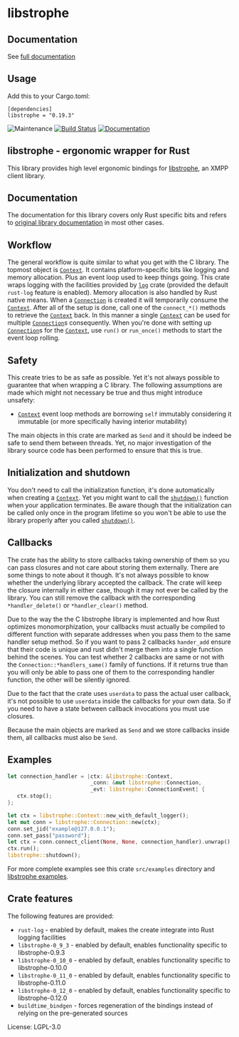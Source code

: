 # libstrophe

## Documentation

See [full documentation](https://docs.rs/libstrophe)

## Usage

Add this to your Cargo.toml:
```
[dependencies]
libstrophe = "0.19.3"
```

![Maintenance](https://img.shields.io/badge/maintenance-passively--maintained-yellowgreen.svg)
[![Build Status](https://github.com/twistedfall/libstrophe/actions/workflows/libstrophe.yml/badge.svg)](https://github.com/twistedfall/libstrophe/actions/workflows/libstrophe.yml)
[![Documentation](https://docs.rs/libstrophe/badge.svg)](https://docs.rs/libstrophe)

## libstrophe - ergonomic wrapper for Rust

This library provides high level ergonomic bindings for [libstrophe], an XMPP client library.


## Documentation

The documentation for this library covers only Rust specific bits and refers to [original
library documentation][docs] in most other cases.


## Workflow

The general workflow is quite similar to what you get with the C library. The topmost object is
[`Context`]. It contains platform-specific bits like logging and memory allocation. Plus an event
loop used to keep things going. This crate wraps logging with the facilities provided by [`log`]
crate (provided the default `rust-log` feature is enabled). Memory allocation is also handled by
Rust native means. When a [`Connection`] is created it will temporarily consume the [`Context`].
After all of the setup is done, call one of the `connect_*()` methods to retrieve the [`Context`]
back. In this manner a single [`Context`] can be used for multiple [`Connection`]s consequently.
When you're done with setting up [`Connection`]s for the [`Context`], use `run()` or `run_once()`
methods to start the event loop rolling.


## Safety

This create tries to be as safe as possible. Yet it's not always possible to guarantee that when
wrapping a C library. The following assumptions are made which might not necessary be true and
thus might introduce unsafety:

 * [`Context`] event loop methods are borrowing `self` immutably considering it immutable (or
   more specifically having interior mutability)

The main objects in this crate are marked as `Send` and it should be indeed be safe to send them
between threads. Yet, no major investigation of the library source code has been performed to
ensure that this is true.


## Initialization and shutdown

You don't need to call the initialization function, it's done automatically when creating a
[`Context`]. Yet you might want to call the [`shutdown()`] function when your application
terminates. Be aware though that the initialization can be called only once in the program
lifetime so you won't be able to use the library properly after you called [`shutdown()`].


## Callbacks

The crate has the ability to store callbacks taking ownership of them so you can pass closures
and not care about storing them externally. There are some things to note about it though. It's
not always possible to know whether the underlying library accepted the callback. The crate will
keep the closure internally in either case, though it may not ever be called by the library. You
can still remove the callback with the corresponding `*handler_delete()` or `*handler_clear()`
method.

Due to the way the the C libstrophe library is implemented and how Rust optimizes monomorphization,
your callbacks must actually be compiled to different function with separate addresses when you
pass them to the same handler setup method. So if you want to pass 2 callbacks `hander_add`
ensure that their code is unique and rust didn't merge them into a single function behind the
scenes. You can test whether 2 callbacks are same or not with the `Connection::*handlers_same()`
family of functions. If it returns true than you will only be able to pass one of them to the
corresponding handler function, the other will be silently ignored.

Due to the fact that the crate uses `userdata` to pass the actual user callback, it's not possible
to use `userdata` inside the callbacks for your own data. So if you need to have a state between
callback invocations you must use closures.

Because the main objects are marked as `Send` and we store callbacks inside them, all callbacks
must also be `Send`.


## Examples
```rust
let connection_handler = |ctx: &libstrophe::Context,
                          _conn: &mut libstrophe::Connection,
                          _evt: libstrophe::ConnectionEvent| {
   ctx.stop();
};

let ctx = libstrophe::Context::new_with_default_logger();
let mut conn = libstrophe::Connection::new(ctx);
conn.set_jid("example@127.0.0.1");
conn.set_pass("password");
let ctx = conn.connect_client(None, None, connection_handler).unwrap();
ctx.run();
libstrophe::shutdown();
```

For more complete examples see this crate `src/examples` directory and [libstrophe examples].


## Crate features

The following features are provided:

  * `rust-log` - enabled by default, makes the create integrate into Rust logging facilities
  * `libstrophe-0_9_3` - enabled by default, enables functionality specific to libstrophe-0.9.3
  * `libstrophe-0_10_0` - enabled by default, enables functionality specific to libstrophe-0.10.0
  * `libstrophe-0_11_0` - enabled by default, enables functionality specific to libstrophe-0.11.0
  * `libstrophe-0_12_0` - enabled by default, enables functionality specific to libstrophe-0.12.0
  * `buildtime_bindgen` - forces regeneration of the bindings instead of relying on the
    pre-generated sources

[libstrophe]: https://strophe.im/libstrophe/
[`log`]: https://crates.io/crates/log
[docs]: https://strophe.im/libstrophe/doc/0.12.2/
[libstrophe examples]: https://github.com/strophe/libstrophe/tree/0.12.2/examples
[`Context`]: https://docs.rs/libstrophe/*/libstrophe/struct.Context.html
[`Connection`]: https://docs.rs/libstrophe/*/libstrophe/struct.Connection.html
[`shutdown()`]: https://docs.rs/libstrophe/*/libstrophe/fn.shutdown.html

License: LGPL-3.0
